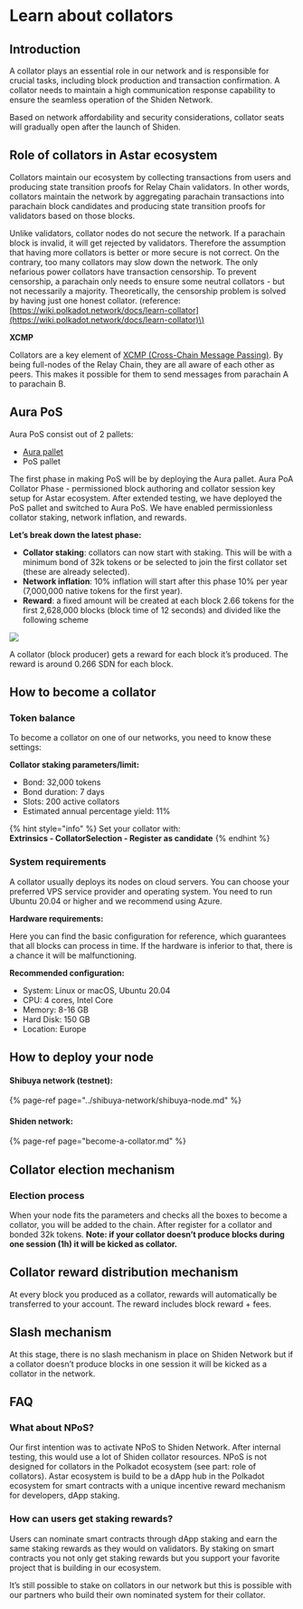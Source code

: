 # Learn about collators

## Introduction

A collator plays an essential role in our network and is responsible for crucial tasks, including block production and transaction confirmation. A collator needs to maintain a high communication response capability to ensure the seamless operation of the Shiden Network.

Based on network affordability and security considerations, collator seats will gradually open after the launch of Shiden.  


## Role of collators in Astar ecosystem

Collators maintain our ecosystem by collecting transactions from users and producing state transition proofs for Relay Chain validators. In other words, collators maintain the network by aggregating parachain transactions into parachain block candidates and producing state transition proofs for validators based on those blocks.   


Unlike validators, collator nodes do not secure the network. If a parachain block is invalid, it will get rejected by validators. Therefore the assumption that having more collators is better or more secure is not correct. On the contrary, too many collators may slow down the network. The only nefarious power collators have transaction censorship. To prevent censorship, a parachain only needs to ensure some neutral collators - but not necessarily a majority. Theoretically, the censorship problem is solved by having just one honest collator. \(reference: [https://wiki.polkadot.network/docs/learn-collator](https://wiki.polkadot.network/docs/learn-collator)\)  


**XCMP**

Collators are a key element of [XCMP \(Cross-Chain Message Passing\)](https://wiki.polkadot.network/docs/learn-crosschain). By being full-nodes of the Relay Chain, they are all aware of each other as peers. This makes it possible for them to send messages from parachain A to parachain B.  


## Aura PoS

Aura PoS consist out of 2 pallets:

* [Aura pallet](https://crates.parity.io/pallet_aura/index.html)
* PoS pallet

The first phase in making PoS will be by deploying the Aura pallet. Aura PoA Collator Phase - permissioned block authoring and collator session key setup for Astar ecosystem. After extended testing, we have deployed the PoS pallet and switched to Aura PoS. We have enabled permissionless collator staking, network inflation, and rewards.

**Let’s break down the latest phase:**

* **Collator staking**: collators can now start with staking. This will be with a minimum bond of 32k tokens or be selected to join the first collator set \(these are already selected\).
* **Network inflation**: 10% inflation will start after this phase 10% per year \(7,000,000 native tokens for the first year\).
* **Reward**: a fixed amount will be created at each block 2.66 tokens for the first 2,628,000 blocks \(block time of 12 seconds\) and divided like the following scheme 

![](https://lh3.googleusercontent.com/z-BcHXcOdD9Yy7q5Q93lNsdaGo53uaLX4lVpJdapDiOUcPOjzFC5l2R9wX_meTHkTYA1RFXHBh8MAnxFfieEbvsB9DWiBkYDsvw7Y65tHk8XzUTnNqczNhrzXftAIdPAe19q6-GT)

A collator \(block producer\) gets a reward for each block it’s produced. The reward is around 0.266 SDN for each block.

## How to become a collator

### Token balance

To become a collator on one of our networks, you need to know these settings:

**Collator staking parameters/limit:**

* Bond: 32,000 tokens
* Bond duration: 7 days
* Slots: 200 active collators
* Estimated annual percentage yield: 11%

{% hint style="info" %}
Set your collator with:   
**Extrinsics - CollatorSelection - Register as candidate**
{% endhint %}

### System requirements

A collator usually deploys its nodes on cloud servers. You can choose your preferred VPS service provider and operating system. You need to run Ubuntu 20.04 or higher and we recommend using Azure.

**Hardware requirements:**

Here you can find the basic configuration for reference, which guarantees that all blocks can process in time. If the hardware is inferior to that, there is a chance it will be malfunctioning.

**Recommended configuration:**

* System: Linux or macOS, Ubuntu 20.04
* CPU: 4 cores, Intel Core
* Memory: 8-16 GB
* Hard Disk: 150 GB
* Location: Europe

## How to deploy your node

#### Shibuya network \(testnet\):

{% page-ref page="../shibuya-network/shibuya-node.md" %}

#### Shiden network:

{% page-ref page="become-a-collator.md" %}

## Collator election mechanism

### Election process

When your node fits the parameters and checks all the boxes to become a collator, you will be added to the chain. After register for a collator and bonded 32k tokens. **Note: if your collator doesn’t produce blocks during one session \(1h\) it will be kicked as collator.**

## Collator reward distribution mechanism

At every block you produced as a collator, rewards will automatically be transferred to your account. The reward includes block reward + fees.

## Slash mechanism

At this stage, there is no slash mechanism in place on Shiden Network but if a collator doesn’t produce blocks in one session it will be kicked as a collator in the network.

## FAQ

### What about NPoS?

Our first intention was to activate NPoS to Shiden Network. After internal testing, this would use a lot of Shiden collator resources. NPoS is not designed for collators in the Polkadot ecosystem \(see part: role of collators\). Astar ecosystem is build to be a dApp hub in the Polkadot ecosystem for smart contracts with a unique incentive reward mechanism for developers, dApp staking.   


### How can users get staking rewards?

Users can nominate smart contracts through dApp staking and earn the same staking rewards as they would on validators. By staking on smart contracts you not only get staking rewards but you support your favorite project that is building in our ecosystem. 

It’s still possible to stake on collators in our network but this is possible with our partners who build their own nominated system for their collator.

